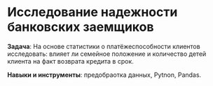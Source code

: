 # Исследование надежности банковских заемщиков #
**Задача**: На основе статистики о платёжеспособности клиентов исследовать: влияет ли семейное положение и количество детей клиента на факт возврата кредита в срок.

**Навыки и инструменты**: предобраотка данных, Pytnon, Pandas.
